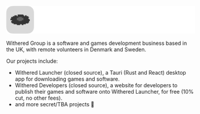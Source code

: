 ![Withered Group logo](./logo.png)
<p>Withered Group is a software and games development business based in the UK, with remote volunteers in Denmark and Sweden.</p>
<p>Our projects include:</p>
<ul>
  <li>Withered Launcher (closed source), a Tauri (Rust and React) desktop app for downloading games and software.</li>
  <li>Withered Developers (closed source), a website for developers to publish their games and software onto Withered Launcher, for free (10% cut, no other fees).</li>
  <li>and more secret/TBA projects 👀</li>
</ul>

